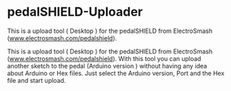 # pedalSHIELD-Uploader
This is a upload tool ( Desktop ) for the pedalSHIELD from ElectroSmash (www.electrosmash.com/pedalshield).

This is a upload tool ( Desktop ) for the pedalSHIELD from ElectroSmash (www.electrosmash.com/pedalshield). With this tool you can upload another sketch to the pedal (Arduino version ) without having any idea about Arduino or Hex files. Just select the Arduino version, Port and the Hex file and start upload.
